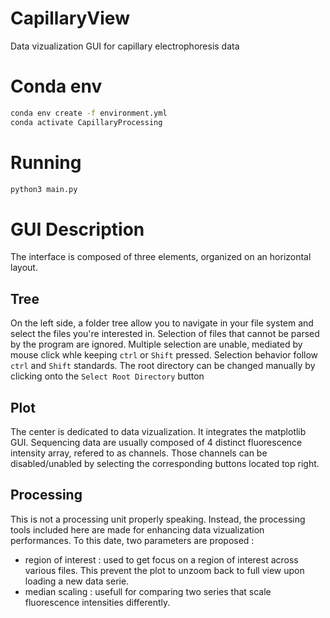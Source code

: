 # CapillaryView
Data vizualization GUI for capillary electrophoresis data

# Conda env

```bash
conda env create -f environment.yml
conda activate CapillaryProcessing
```

# Running 

```bash
python3 main.py
```

# GUI Description 

The interface is composed of three elements, organized on an horizontal layout.

## Tree 

On the left side, a folder tree allow you to navigate in your file system and select the files you're interested in.
Selection of files that cannot be parsed by the program are ignored.
Multiple selection are unable, mediated by mouse click whle keeping `ctrl` or `Shift` pressed. Selection behavior follow `ctrl` and `Shift` standards.
The root directory can be changed manually by clicking onto the `Select Root Directory` button

## Plot

The center is dedicated to data vizualization. It integrates the matplotlib GUI.
Sequencing data are usually composed of 4 distinct fluorescence intensity array, refered to as channels. Those channels can be disabled/unabled by selecting the corresponding buttons located top right.

## Processing

This is not a processing unit properly speaking. Instead, the processing tools included here are made for enhancing data vizualization performances. To this date, two parameters are proposed :
* region of interest : used to get focus on a region of interest across various files. This prevent the plot to unzoom back to full view upon loading a new data serie.
* median scaling : usefull for comparing two series that scale fluorescence intensities differently.
